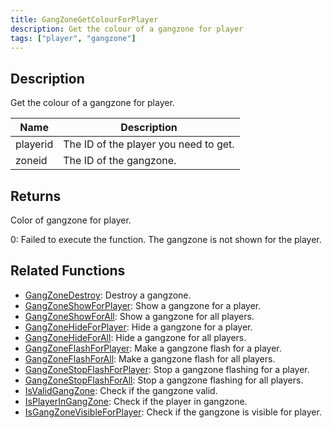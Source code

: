 ```yaml
---
title: GangZoneGetColourForPlayer
description: Get the colour of a gangzone for player
tags: ["player", "gangzone"]
---
```


## Description

Get the colour of a gangzone for player.

| Name        | Description                               |
| ----------- | ----------------------------------------- |
| playerid    | The ID of the player you need to get.     |
| zoneid      | The ID of the gangzone.                   |

## Returns

Color of gangzone for player.

0: Failed to execute the function. The gangzone is not shown for the player.

## Related Functions

- [GangZoneDestroy](GangZoneDestroy): Destroy a gangzone.
- [GangZoneShowForPlayer](GangZoneShowForPlayer): Show a gangzone for a player.
- [GangZoneShowForAll](GangZoneShowForAll): Show a gangzone for all players.
- [GangZoneHideForPlayer](GangZoneHideForPlayer): Hide a gangzone for a player.
- [GangZoneHideForAll](GangZoneHideForAll): Hide a gangzone for all players.
- [GangZoneFlashForPlayer](GangZoneFlashForPlayer): Make a gangzone flash for a player.
- [GangZoneFlashForAll](GangZoneFlashForAll): Make a gangzone flash for all players.
- [GangZoneStopFlashForPlayer](GangZoneStopFlashForPlayer): Stop a gangzone flashing for a player.
- [GangZoneStopFlashForAll](GangZoneStopFlashForAll): Stop a gangzone flashing for all players.
- [IsValidGangZone](IsValidGangZone): Check if the gangzone valid.
- [IsPlayerInGangZone](IsPlayerInGangZone): Check if the player in gangzone.
- [IsGangZoneVisibleForPlayer](IsGangZoneVisibleForPlayer): Check if the gangzone is visible for player.
